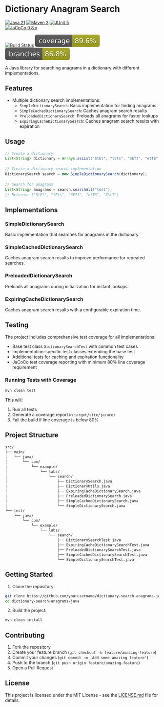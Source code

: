 # Dictionary Anagram Search

[![Java 21](https://img.shields.io/badge/Java-21-blue.svg)](https://www.java.com)
[![Maven 3](https://img.shields.io/badge/Maven-3-blue.svg)](https://maven.apache.org)
[![JUnit 5](https://img.shields.io/badge/JUnit-5-blue.svg)](https://junit.org/junit5/)  
[![JaCoCo 0.8.x](https://img.shields.io/badge/JaCoCo-Coverage-blue.svg)](https://www.jacoco.org/jacoco/)  

[![Build Status](https://github.com/luismr/dictionary-search-anagrams-java/actions/workflows/maven.yml/badge.svg)](https://github.com/luismr/dictionary-search-anagrams-java/actions/workflows/maven.yml)
[![Coverage](https://github.com/luismr/dictionary-search-anagrams-java/blob/main/badges/jacoco.svg)](https://github.com/luismr/dictionary-search-anagrams-java/actions/workflows/maven.yml)
[![Branches](https://github.com/luismr/dictionary-search-anagrams-java/blob/main/badges/branches.svg)](https://github.com/luismr/dictionary-search-anagrams-java/actions/workflows/maven.yml)

A Java library for searching anagrams in a dictionary with different implementations.

## Features

- Multiple dictionary search implementations:
  - `SimpleDictionarySearch`: Basic implementation for finding anagrams
  - `SimpleCachedDictionarySearch`: Caches anagram search results
  - `PreloadedDictionarySearch`: Preloads all anagrams for faster lookups
  - `ExpiringCacheDictionarySearch`: Caches anagram search results with expiration

## Usage

```java
// Create a dictionary
List<String> dictionary = Arrays.asList("StEt", "tEts", "SETt", "etTS", "EstT");

// Create a dictionary search implementation
DictionarySearch search = new SimpleDictionarySearch(dictionary);

// Search for anagrams
List<String> anagrams = search.searchAll("test");
// Returns: ["StEt", "tEts", "SETt", "etTS", "EstT"]
```

## Implementations

### SimpleDictionarySearch
Basic implementation that searches for anagrams in the dictionary.

### SimpleCachedDictionarySearch
Caches anagram search results to improve performance for repeated searches.

### PreloadedDictionarySearch
Preloads all anagrams during initialization for instant lookups.

### ExpiringCacheDictionarySearch
Caches anagram search results with a configurable expiration time.

## Testing

The project includes comprehensive test coverage for all implementations:
- Base test class `DictionarySearchTest` with common test cases
- Implementation-specific test classes extending the base test
- Additional tests for caching and expiration functionality
- JaCoCo test coverage reporting with minimum 80% line coverage requirement

### Running Tests with Coverage

```bash
mvn clean test
```

This will:
1. Run all tests
2. Generate a coverage report in `target/site/jacoco/`
3. Fail the build if line coverage is below 80%

## Project Structure

```
src/
├── main/
│   └── java/
│       └── com/
│           └── example/
│               └── labs/
│                   └── search/
│                       ├── DictionarySearch.java
│                       ├── DictionaryUtils.java
│                       ├── ExpiringCacheDictionarySearch.java
│                       ├── PreloadedDictionarySearch.java
│                       ├── SimpleCachedDictionarySearch.java
│                       └── SimpleDictionarySearch.java
└── test/
    └── java/
        └── com/
            └── example/
                └── labs/
                    └── search/
                        ├── DictionarySearchTest.java
                        ├── ExpiringCacheDictionarySearchTest.java
                        ├── PreloadedDictionarySearchTest.java
                        ├── SimpleCachedDictionarySearchTest.java
                        └── SimpleDictionarySearchTest.java
```

## Getting Started

1. Clone the repository:
```bash
git clone https://github.com/yourusername/dictionary-search-anagrams-java.git
cd dictionary-search-anagrams-java
```

2. Build the project:
```bash
mvn clean install
```

## Contributing

1. Fork the repository
2. Create your feature branch (`git checkout -b feature/amazing-feature`)
3. Commit your changes (`git commit -m 'Add some amazing feature'`)
4. Push to the branch (`git push origin feature/amazing-feature`)
5. Open a Pull Request

## License

This project is licensed under the MIT License - see the [LICENSE.md](LICENSE.md) file for details. 